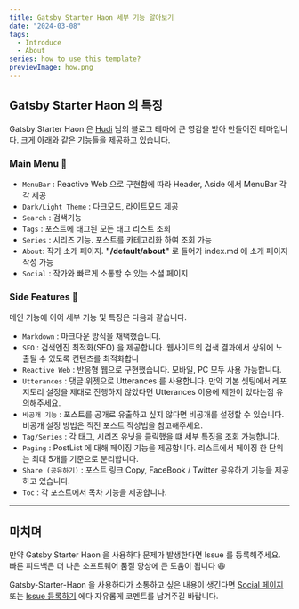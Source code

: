 ```yaml
---
title: Gatsby Starter Haon 세부 기능 알아보기
date: "2024-03-08"
tags:
  - Introduce
  - About
series: how to use this template?
previewImage: how.png
---
```


## Gatsby Starter Haon 의 특징

Gatsby Starter Haon 은 [Hudi](https://github.com/devHudi/gatsby-starter-hoodie) 님의 블로그 테마에 큰 영감을 받아 만들어진 테마입니다. 크게 아래와 같은 기능들을 제공하고 있습니다.

### Main Menu 📌

- `MenuBar` : Reactive Web 으로 구현함에 따라 Header, Aside 에서 MenuBar 각각 제공
- `Dark/Light Theme` : 다크모드, 라이트모드 제공
- `Search` : 검색기능
- `Tags` : 포스트에 태그된 모든 태그 리스트 조회
- `Series` : 시리즈 기능. 포스트를 카테고리화 하여 조회 가능
- `About`: 작가 소개 페이지. **"/default/about"** 로 들어가 index.md 에 소개 페이지 작성 가능
- `Social` : 작가와 빠르게 소통할 수 있는 소셜 페이지

### Side Features 🤔

메인 기능에 이어 세부 기능 및 특징은 다음과 같습니다.

- `Markdown` : 마크다운 방식을 채택했습니다.
- `SEO` : 검색엔진 최적화(SEO) 을 제공합니다. 웹사이트의 검색 결과에서 상위에 노출될 수 있도록 컨텐츠를 최적화합니
- `Reactive Web` : 반응형 웹으로 구현했습니다. 모바일, PC 모두 사용 가능합니다.
- `Utterances` : 댓글 위젯으로 Utterances 를 사용합니다. 만약 기본 셋팅에서 레포지토리 설정을 제대로 진행하지 않았다면 Utterances 이용에 제한이 있다는점 유의해주세요.
- `비공개 기능` : 포스트를 공개로 유출하고 싶지 않다면 비공개를 설정할 수 있습니다. 비공개 설정 방법은 직전 포스트 작성법을 참고해주세요.
- `Tag/Series` : 각 태그, 시리즈 유닛을 클릭했을 떄 세부 특징을 조회 가능합니다.
- `Paging` : PostList 에 대해 페이징 기능을 제공합니다. 리스트에서 페이징 한 단위는 최대 5개를 기준으로 분리합니다.
- `Share (공유하기)` : 포스트 링크 Copy, FaceBook / Twitter 공유하기 기능을 제공하고 있습니다.
- `Toc` : 각 포스트에서 목차 기능을 제공합니다.

---

## 마치며

만약 Gatsby Starter Haon 을 사용하다 문제가 발생한다면 Issue 를 등록해주세요. 빠른 피드백은 더 나은 소프트웨어 품질 향상에 큰 도움이 됩니다 😆

Gatsby-Starter-Haon 을 사용하다가 소통하고 싶은 내용이 생긴다면
[Social 페이지](https://gatsby-starter-haon.netlify.app/community/) 또는 [Issue 등록하기](https://github.com/msung99/Gatsby-Starter-Haon/issues/1) 에다 자유롭게 코멘트를 남겨주길 바랍니다.
